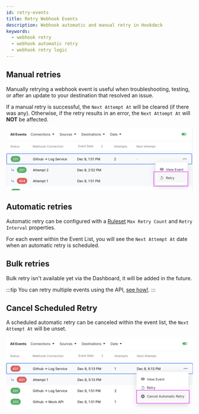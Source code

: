 ```yaml
---
id: retry-events
title: Retry Webhook Events
description: Webhook automatic and manual retry in Hookdeck
keywords:
  - webhook retry
  - webhook automatic retry
  - webhook retry logic
---
```


## Manual retries

Manually retrying a webhook event is useful when troubleshooting, testing, or after an update to your destination that resolved an issue.

If a manual retry is successful, the `Next Attempt At` will be cleared (if there was any). Otherwise, if the retry results in an error, the `Next Attempt At` will **NOT** be affected.

![Manual Retry a webhook event](../static/img/events/manual-retry.png)

## Automatic retries

Automatic retry can be configured with a [Ruleset](rulesets) `Max Retry Count` and `Retry Interval` properties.

For each event within the Event List, you will see the `Next Attempt At` date when an automatic retry is scheduled.

## Bulk retries

Bulk retry isn't available yet via the Dashboard, it will be added in the future.

:::tip
You can retry multiple events using the API, [see how!](bulk-retries).
:::

## Cancel Scheduled Retry

A scheduled automatic retry can be canceled within the event list, the `Next Attempt At` will be unset.

![Cancel Retry a webhook event](../static/img/events/cancel-retry.png)
